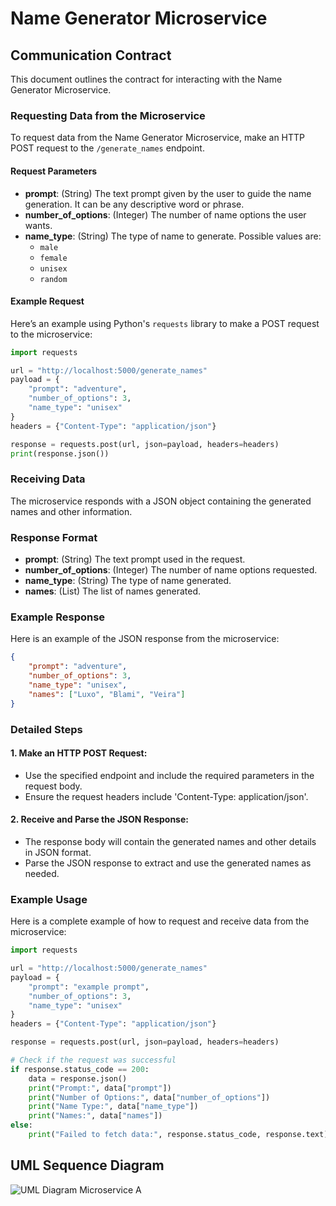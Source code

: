 # Name Generator Microservice

## Communication Contract

This document outlines the contract for interacting with the Name Generator Microservice.

### Requesting Data from the Microservice

To request data from the Name Generator Microservice, make an HTTP POST request to the `/generate_names` endpoint.

#### Request Parameters

- **prompt**: (String) The text prompt given by the user to guide the name generation. It can be any descriptive word or phrase.
- **number_of_options**: (Integer) The number of name options the user wants.
- **name_type**: (String) The type of name to generate. Possible values are:
  - `male`
  - `female`
  - `unisex`
  - `random`

#### Example Request

Here’s an example using Python's `requests` library to make a POST request to the microservice:

```python
import requests

url = "http://localhost:5000/generate_names"
payload = {
    "prompt": "adventure",
    "number_of_options": 3,
    "name_type": "unisex"
}
headers = {"Content-Type": "application/json"}

response = requests.post(url, json=payload, headers=headers)
print(response.json())
```

### Receiving Data

The microservice responds with a JSON object containing the generated names and other information.

### Response Format

- **prompt**: (String) The text prompt used in the request.
- **number_of_options**: (Integer) The number of name options requested.
- **name_type**: (String) The type of name generated.
- **names**: (List) The list of names generated.

### Example Response

Here is an example of the JSON response from the microservice:

```JSON
{
    "prompt": "adventure",
    "number_of_options": 3,
    "name_type": "unisex",
    "names": ["Luxo", "Blami", "Veira"]
}
```

### Detailed Steps
#### 1. Make an HTTP POST Request:
- Use the specified endpoint and include the required parameters in the request body.
- Ensure the request headers include 'Content-Type: application/json'.
#### 2. Receive and Parse the JSON Response:
  - The response body will contain the generated names and other details in JSON format.
  - Parse the JSON response to extract and use the generated names as needed.

### Example Usage

Here is a complete example of how to request and receive data from the microservice:

```python
import requests

url = "http://localhost:5000/generate_names"
payload = {
    "prompt": "example prompt",
    "number_of_options": 3,
    "name_type": "unisex"
}
headers = {"Content-Type": "application/json"}

response = requests.post(url, json=payload, headers=headers)

# Check if the request was successful
if response.status_code == 200:
    data = response.json()
    print("Prompt:", data["prompt"])
    print("Number of Options:", data["number_of_options"])
    print("Name Type:", data["name_type"])
    print("Names:", data["names"])
else:
    print("Failed to fetch data:", response.status_code, response.text)
```

## UML Sequence Diagram


![UML Diagram Microservice A](https://github.com/user-attachments/assets/9b4c7065-cab4-419d-b718-827f19b4e8ee)


